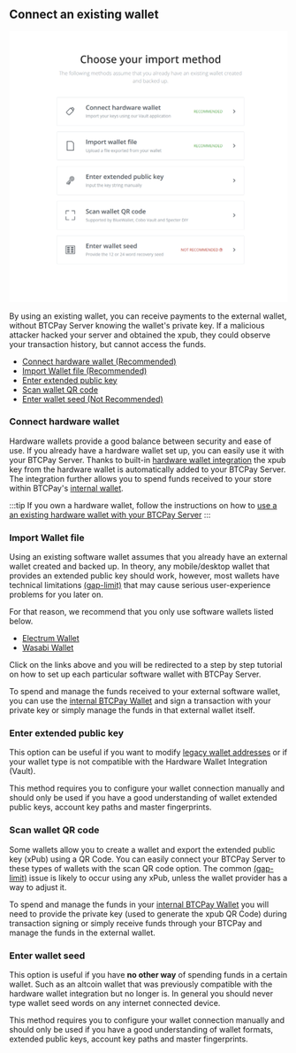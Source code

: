## Connect an existing wallet

![Import Existing Wallet](./img/createwallet/ImportWallet.png)

By using an existing wallet, you can receive payments to the external wallet, without BTCPay Server knowing the wallet's private key. If a malicious attacker hacked your server and obtained the xpub, they could observe your transaction history, but cannot access the funds.

- [Connect hardware wallet (Recommended)](#connect-hardware-wallet)
- [Import Wallet file (Recommended)](#import-wallet-file)
- [Enter extended public key](#enter-extended-public-key)
- [Scan wallet QR code](#scan-wallet-qr-code)
- [Enter wallet seed (Not Recommended)](#enter-wallet-seed)

### Connect hardware wallet

Hardware wallets provide a good balance between security and ease of use. If you already have a hardware wallet set up, you can easily use it with your BTCPay Server. Thanks to built-in [hardware wallet integration](HardwareWalletIntegration.md) the xpub key from the hardware wallet is automatically added to your BTCPay Server. The integration further allows you to spend funds received to your store within BTCPay's [internal wallet](./Wallet.md).

:::tip
If you own a hardware wallet, follow the instructions on how to [use a an existing hardware wallet with your BTCPay Server](HardwareWalletIntegration.md)
:::

### Import Wallet file

Using an existing software wallet assumes that you already have an external wallet created and backed up. In theory, any mobile/desktop wallet that provides an extended public key should work, however, most wallets have technical limitations [(gap-limit)](./FAQ/Wallet.md#missing-payments-in-my-software-or-hardware-wallet) that may cause serious user-experience problems for you later on.

For that reason, we recommend that you only use software wallets listed below.

- [Electrum Wallet](./ElectrumWallet.md)
- [Wasabi Wallet](./WasabiWallet.md)

Click on the links above and you will be redirected to a step by step tutorial on how to set up each particular software wallet with BTCPay Server.

To spend and manage the funds received to your external software wallet, you can use the [internal BTCPay Wallet](./Wallet.md) and sign a transaction with your private key or simply manage the funds in that external wallet itself.

### Enter extended public key

This option can be useful if you want to modify [legacy wallet addresses](./FAQ/General.md#what-if-i-have-a-problem-paying-an-invoice) or if your wallet type is not compatible with the Hardware Wallet Integration (Vault).

This method requires you to configure your wallet connection manually and should only be used if you have a good understanding of wallet extended public keys, account key paths and master fingerprints.

### Scan wallet QR code

Some wallets allow you to create a wallet and export the extended public key (xPub) using a QR Code. You can easily connect your BTCPay Server to these types of wallets with the scan QR code option. The common [(gap-limit)](./FAQ/Wallet.md#missing-payments-in-my-software-or-hardware-wallet) issue is likely to occur using any xPub, unless the wallet provider has a way to adjust it.

To spend and manage the funds in your [internal BTCPay Wallet](./Wallet.md) you will need to provide the private key (used to generate the xpub QR Code) during transaction signing or simply receive funds through your BTCPay and manage the funds in the external wallet.

### Enter wallet seed

This option is useful if you have **no other way** of spending funds in a certain wallet. Such as an altcoin wallet that was previously compatible with the hardware wallet integration but no longer is. In general you should never type wallet seed words on any internet connected device.

This method requires you to configure your wallet connection manually and should only be used if you have a good understanding of wallet formats, extended public keys, account key paths and master fingerprints.
